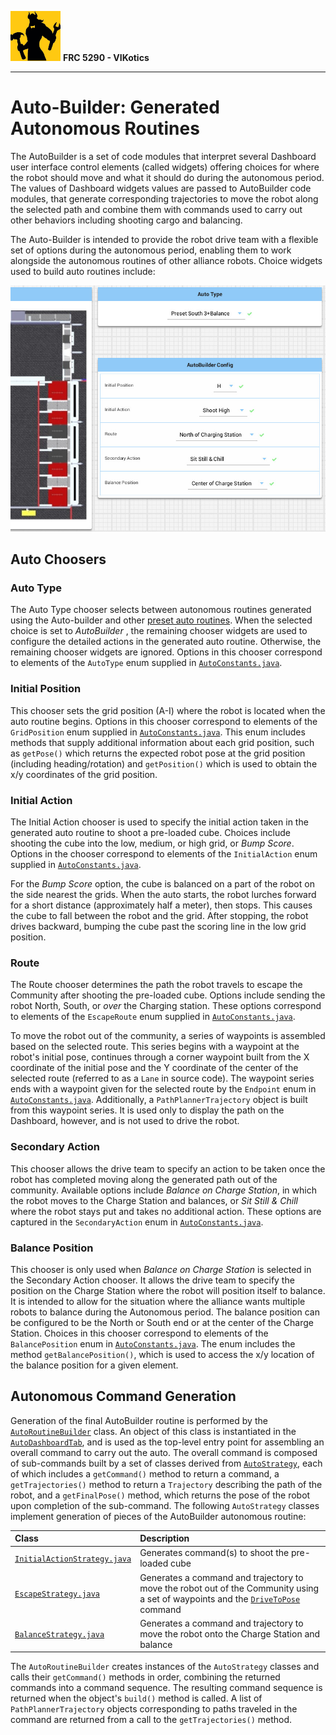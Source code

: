 ![FRC 5290 - VIKotics](../../../../../../../doc/graphics/5920-vikotics-logo_80x80.png "FRC 5290 - VIKotics")
**FRC 5290 - VIKotics**

---

# Auto-Builder: Generated Autonomous Routines

The AutoBuilder is a set of code modules that interpret several Dashboard user
interface control elements (called widgets) offering choices for where the robot
should move and what it should do during the autonomous period.  The values of
Dashboard widgets values are passed to AutoBuilder code modules, that generate
corresponding trajectories to move the robot along the selected path and combine
them with commands used to carry out other behaviors including shooting cargo
and balancing.

The Auto-Builder is intended to provide the robot drive team with a flexible set
of options during the autonomous period, enabling them to work alongside the
autonomous routines of other alliance robots.  Choice widgets used to build auto
routines include:

![Auto-Builder Chooser Widgets](./graphics/autobuilder-choice-widgets.jpg "Auto-Builder Chooser Widgets")

## Auto Choosers

### Auto Type

The Auto Type chooser selects between autonomous routines generated using the
Auto-builder and other [preset auto routines](./preset-auto-routines.md).  When
the selected choice is set to _AutoBuilder_ , the remaining chooser widgets are
used to configure the detailed actions in the generated auto routine.
Otherwise, the remaining chooser widgets are ignored.  Options in this chooser
correspond to elements of the `AutoType` enum supplied in
[`AutoConstants.java`](../AutoConstants.java).

### Initial Position

This chooser sets the grid position (A-I) where the robot is located when the
auto routine begins.  Options in this chooser correspond to elements of the
`GridPosition` enum supplied in [`AutoConstants.java`](../AutoConstants.java).
This enum includes methods that supply additional information about each grid
position, such as `getPose()` which returns the expected robot pose at the grid
position (including heading/rotation) and `getPosition()` which is used to
obtain the x/y coordinates of the grid position.

### Initial Action

The Initial Action chooser is used to specify the initial action taken in the
generated auto routine to shoot a pre-loaded cube.  Choices include shooting the
cube into the low, medium, or high grid, or _Bump Score_.  Options in the
chooser correspond to elements of the `InitialAction` enum supplied in
[`AutoConstants.java`](../AutoConstants.java).

For the _Bump Score_
option, the cube is balanced on a part of the robot on the side nearest the
grids.  When the auto starts, the robot lurches forward for a short distance
(approximately half a meter), then stops.  This causes the cube to fall between
the robot and the grid.  After stopping, the robot drives backward, bumping the
cube past the scoring line in the low grid position.


### Route

The Route chooser determines the path the robot travels to escape the Community
after shooting the pre-loaded cube.  Options include sending the robot North,
South, or _over_ the Charging station.  These options correspond to elements of
the `EscapeRoute` enum supplied in [`AutoConstants.java`](../AutoConstants.java).

To move the robot out of the community, a series of waypoints is assembled based
on the selected route.  This series begins with a waypoint at the robot's
initial pose, continues through a corner waypoint built from the X coordinate of
the initial pose and the Y coordinate of the center of the selected route
(referred to as a `Lane` in source code).  The waypoint series ends with a
waypoint given for the selected route by the `Endpoint` enum in
[`AutoConstants.java`](../AutoConstants.java).  Additionally, a
`PathPlannerTrajectory` object is built from this waypoint series.  It is used
only to display the path on the Dashboard, however, and is not used to drive the
robot.

### Secondary Action

This chooser allows the drive team to specify an action to be taken once the
robot has completed moving along the generated path out of the community.
Available options include _Balance on Charge Station_, in which the robot moves
to the Charge Station and balances, or _Sit Still & Chill_ where the robot stays
put and takes no additional action.  These options are captured in the
`SecondaryAction` enum in [`AutoConstants.java`](../AutoConstants.java).

### Balance Position

This chooser is only used when _Balance on Charge Station_ is selected in the
Secondary Action chooser.  It allows the drive team to specify the position on
the Charge Station where the robot will position itself to balance.  It is
intended to allow for the situation where the alliance wants multiple robots to
balance during the Autonomous period.  The balance position can be configured to
be the North or South end or at the center of the Charge Station.  Choices in
this chooser correspond to elements of the `BalancePosition` enum in
[`AutoConstants.java`](../AutoConstants.java).  The enum includes the method
`getBalancePosition()`, which is used to access the x/y location of the balance
position for a given element.

## Autonomous Command Generation

Generation of the final AutoBuilder routine is performed by the
[`AutoRoutineBuilder`](../AutoBuilder/AutoRoutineBuilder.java) class.  An object
of this class is instantiated in the [`AutoDashboardTab`](../AutoDashboardTab.java),
and is used as the top-level entry point for assembling an overall command to
carry out the auto.  The overall command is composed of sub-commands built by a
set of classes derived from [`AutoStrategy`](../AutoBuilder/AutoStrategy.java),
each of which includes a `getCommand()` method to return a command, a
`getTrajectories()` method to return a `Trajectory` describing the path of the
robot, and a `getFinalPose()` method, which returns the pose of the robot upon
completion of the sub-command.  The following `AutoStrategy` classes implement
generation of pieces of the AutoBuilder autonomous routine:

| Class | Description |
|:------|:------------|
| [`InitialActionStrategy.java`](../AutoBuilder/InitialActionStrategy.java) | Generates command(s) to shoot the pre-loaded cube |
| [`EscapeStrategy.java`](../AutoBuilder/EscapeStrategy.java) | Generates a command and trajectory to move the robot out of the Community using a set of waypoints and the [`DriveToPose`](../../commands/Drive2Pose.java) command |
| [`BalanceStrategy.java`](../AutoBuilder/BalanceStrategy.java) | Generates a command and trajectory to move the robot onto the Charge Station and balance |

The `AutoRoutineBuilder` creates instances of the `AutoStrategy` classes and
calls their `getCommand()` methods in order, combining the returned commands into
a command sequence.  The resulting command sequence is returned when the object's
`build()` method is called.  A list of `PathPlannerTrajectory` objects
corresponding to paths traveled in the command are returned from a call to the
`getTrajectories()` method.
